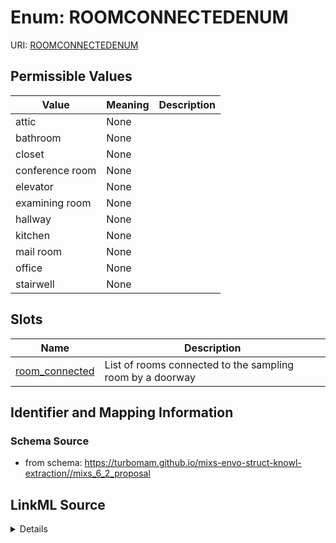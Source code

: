 # Enum: ROOMCONNECTEDENUM



URI: [ROOMCONNECTEDENUM](ROOMCONNECTEDENUM)

## Permissible Values

| Value | Meaning | Description |
| --- | --- | --- |
| attic | None |  |
| bathroom | None |  |
| closet | None |  |
| conference room | None |  |
| elevator | None |  |
| examining room | None |  |
| hallway | None |  |
| kitchen | None |  |
| mail room | None |  |
| office | None |  |
| stairwell | None |  |




## Slots

| Name | Description |
| ---  | --- |
| [room_connected](room_connected.md) | List of rooms connected to the sampling room by a doorway |






## Identifier and Mapping Information







### Schema Source


* from schema: https://turbomam.github.io/mixs-envo-struct-knowl-extraction//mixs_6_2_proposal




## LinkML Source

<details>
```yaml
name: ROOM_CONNECTED_ENUM
from_schema: https://turbomam.github.io/mixs-envo-struct-knowl-extraction//mixs_6_2_proposal
rank: 1000
permissible_values:
  attic:
    text: attic
  bathroom:
    text: bathroom
  closet:
    text: closet
  conference room:
    text: conference room
  elevator:
    text: elevator
  examining room:
    text: examining room
  hallway:
    text: hallway
  kitchen:
    text: kitchen
  mail room:
    text: mail room
  office:
    text: office
  stairwell:
    text: stairwell

```
</details>
